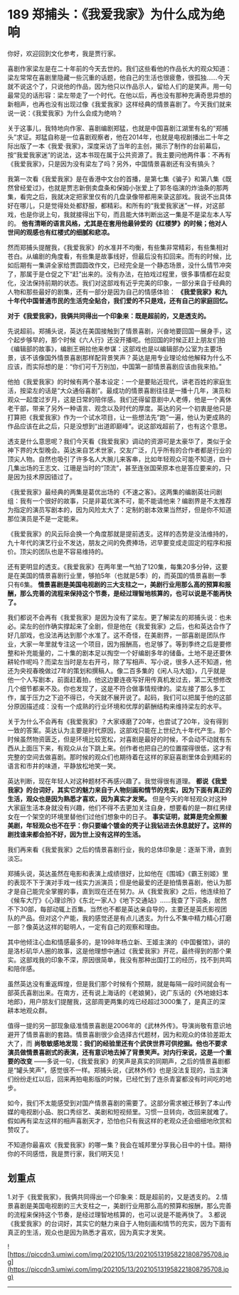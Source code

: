 # 189 郑捕头：《我爱我家》为什么成为绝响

你好，欢迎回到文化参考，我是贾行家。

喜剧作家梁左是在二十年前的今天去世的。我们这些看他的作品长大的观众知道：梁左常常在喜剧里隐藏一些沉重的话题，他自己的生活也很疲惫，很孤独……今天就不说这个了，只说他的作品，因为他只以作品示人，留给人们的是笑声。用一句最常见的话形容：梁左带走了一个时代。在他以后，再也没有那种充满奇思异想的新相声，也再也没有出现过像《我爱我家》这样经典的情景喜剧了。今天我们就来说一说：《我爱我家》为什么会成为绝响？

关于这事儿，我特地向作家、喜剧编剧郑猛，也就是中国喜剧江湖里有名的“郑捕头”求证。郑猛自称是一位喜剧观察者，他在2014年，也就是电视剧播出二十年之际出版了一本《我爱·我家》，深度采访了当年的主创，揭示了制作的台前幕后，按“我爱我家迷”的说法，这本书现在属于公共资源了。我主要问他两件事：不再有《我爱我家》，只是因为没有梁左了吗？另外，中国情景喜剧还有没有搞头？

我第一次看《我爱我家》是在香港中文台的首播，是第七集《骗子》和第八集《既然曾经爱过》，也就是贾志新倒卖盘条和保姆小张爱上了郭冬临演的炸油条的那两集，看完之后，我就决定把家里仅有的几盘录像带都用来录这部戏。我说不出具体好在哪儿，只是觉得处处都舒服，都精彩。和所有的“我爱我家迷”一样，对这部戏，也是你说上句，我就接得出下句，而且能大体判断出这一集是不是梁左本人写的。 **他有清晰的语言风格，尤其是在套用他最钟爱的《红楼梦》的时候；他对人世间的观感也有红楼式的细腻和悲凉。**

然而郑捕头提醒我，《我爱我家》的水准并不均衡，有些集非常精彩，有些集相对苍白。从编剧的角度看，有些集是故事线好，但最后没有扣回来。而有的时候，比如后期有一集讲全家给贾圆圆改作文，已经完全是一个静态场景，没什么情节冲突了，那属于是仓促之下“赶”出来的。没有办法，在拍戏过程里，很多事情都在起变化，没法保持前期的状态。我们对这部戏有近乎完美的印象，一部分来自于经典的人物和那些最好的剧集，还有一部分是因为自己的情感体验： **《我爱我家》和九十年代中国普通市民的生活完全贴合，我们爱的不只是戏，还有自己的家庭回忆。**

 **对于《我爱我家》，我俩共同得出一个印象来：既是超前的，又是透支的。**

先说超前。郑捕头说，英达在美国接触到了情景喜剧，兴奋地要回国一展身手，这个起步够早的，那个时候《六人行》还没开播呢。他回国的时候正赶上朋友们拍《编辑部的故事》，编剧王朔拉他来参谋：这部戏也是以编辑部办公室为主要场景，该不该像国外情景喜剧那样配背景笑声？英达是用专业理论给他解释为什么不应该，而实际想的是：“你们可千万别加，中国第一部情景喜剧应该由我来拍。”

他拍《我爱我家》的时候有两个基本设定：一个是要贴近现代，讲老百姓的家庭生活，按梁左的话是“大众通俗喜剧”。最成功的情景喜剧往往是一播十几年，演员和观众一起度过岁月，这是日常的陪伴感。我们还得留意剧中人老傅，他是一个离休老干部，带来了另外一种语言、观念以及时代的厚度。英达的另一个初衷是他只是打算把《我爱我家》作为一个试水项目，让一些想法先“跑”一遍，他认为更成熟的作品应该在此之后，只是没想到“出道即巅峰”。说这部戏超前了，也有这个意思。

透支是什么意思呢？我们今天看《我爱我家》调动的资源可是太豪华了，类似于全神下界的大型晚会。英达来自艺术世家，交友广泛，几乎所有的合作者都是行业的顶尖人物。自然也吸引了许多名人大腕儿来客串，比如年轻观众可能不知道，四十几集出场的王志文、江珊是当时的“顶流”，甚至连张国荣原本也是答应要来的，只是因为技术原因错过了。

《我爱我家》最经典的两集是葛优出场的《不速之客》。这两集的编剧英壮问剧组：我有一个很好的故事，只是非葛优演不可，能不能请他来？编剧界是不太推荐为指定的演员写剧本的，因为风险太大了：定制的剧本效果当然好，但是你不知道那位演员是不是一定能来。

《我爱我家》的风云际会换一个角度那就是提前透支。这样的态势是没法维持的，九十年代的演艺行业不发达，朋友之间的免费捧场，迟早要变成走固定的程序和报价。顶尖的团队也是不容易维持的。

还有更明显的透支。《我爱我家》在两年里一气拍了120集，每集20多分钟，这要是在美国的情景喜剧行业里，够拍5年（也就是5季）的，而英国的情景喜剧一季只有6集。 **情景喜剧是美国电视剧的三大支柱之一，美剧行业用那么高的预算和报酬，那么完善的流程来保持这个节奏，是经过理智地核算的，也可以说是不能再快了。**

我们都说不会再有《我爱我家》是因为没有了梁左。更了解梁左的郑捕头说：也未必。梁左的创作确实撑起来了全剧，但是他在《我爱我家》之后，也和英达合作了好几部戏，也没法再达到那个水准了。这不奇怪，在美剧界，一部喜剧是团队作业，大家一年里就专注这一个项目，因为报酬高，也足够了。等到季终之后是要修整和补充能量的，二十集的剧本足以掏空一个好编剧多年的储备。土地不是还要休耕轮作呢吗？而梁左当时是左右开弓，除了写相声、写小说，很多人还不知道，他还为央视春晚做过7年的策划和撰稿人。像二百多集的《闲人马大姐》，几乎就是他一个人写剧本，前面赶着拍，他这边要连夜写好用传真机发过去，第二天想修改几个细节都来不及。你也发现了，这是不符合做事情规律的。梁左接了那么多工作，属于压力之下迫不得已，今天就不展开说了。起码，我们可以把属于他的这部分原因描述成：没有一个成熟的行业环境和优厚的薪酬结构来维持梁左的水平。

关于为什么不会再有《我爱我家》？大家琢磨了20年，也尝试了20年，没有得到一致的答案。英达认为主要是时代原因，这部戏只能在上世纪九十年代产生。那个时候虽然物资匮乏，但是环境比较宽松，对喜剧是最好的时候，不会动不动就有东西从上面压下来，有观众从台下跳上来。创作者也把自己的位置摆得很低，这才有完整的空间去做喜剧。那时候的观众们也期待着在这样的家庭喜剧里体会到精彩的语言和市井的味道，平静放松地笑一笑。

英达判断，现在年轻人对这种题材不再感兴趣了。我觉得很有道理。 **都说《我爱我家》的台词好，其实它的魅力来自于人物刻画和情节的充实，因为下面有真正的生活，观众也是因为熟悉才喜欢，因为真实才发笑。** 但是今天的年轻观众对这种大家庭生活本身就没有兴趣，他们不得不去更加关注自身，想要看的是一群红男绿女在一个架空的环境里替他们过他们想象中的日子。 **事实证明，就算是完全照搬美剧，年轻观众也不在乎：你只要编个镀金的壳子让我钻进去休息就好了。这样的剧找谁来都会拍不好，因为世上没有这样的生活。**

我们再来看《我爱我家》之后的情景喜剧行业，我的总体印象是：逐渐下滑，直到淡忘。

郑捕头说，英达虽然在电影和表演上成绩很好，比如他在《围城》《霸王别姬》里的表现不下于演对手戏一线实力派演员；但是他最爱的还是拍情景喜剧，他认为那才是自己能完全掌握的事，直到现在还在努力。从《我爱我家》之后，他连续拍了《候车大厅》《心理诊所》《东北一家人》《地下交通站》……我查了下词条，居然不下30部，每部动辄上百集。当然也不都是英达亲自导的，主要还是英氏影视团队的产品。但对这个产能，我的感觉还是有点儿透支。为什么不集中精力精心打磨一部？像英达这样的聪明人，一定有自己的观察和理由。

其中他倾注心血和情感最多的，是1998年杨立新、王姬主演的《中国餐馆》，讲的是洛杉矶华人圈的故事，这是他理想中通过《我爱我家》开花，最终得到的那个果实。这部戏我的印象不深，原因很简单，我没有那种出国打工的经历，找不到共鸣和陪伴感。

虽然英达没有重返辉煌，但是我们那个时候有个预期，就是每隔一段时间就会有一部英氏喜剧出来。在南方，还有说上海话的《老娘舅》，说广东话的《外地媳妇本地郎》，用户朋友们提醒我，这部周更两集的戏已经超过3000集了，是真正的深耕本地观众群。

值得一提的另一部现象级准情景喜剧是2006年的《武林外传》。导演尚敬有意识地避开了情景喜剧的套路。情景喜剧很少会选择古代题材，因为和观众的体验差距太大了，而 **尚敬敏感地发现：我们的经验里还有个武侠世界可供挖掘。他也不要求演员做情景喜剧式的表演，还有意识地去掉了背景笑声。对内行来说，这是一个重要的改变** ——多说一句，《我爱我家》的笑声是真实的同期声，之后的情景喜剧都是“罐头笑声”，感觉很不一样。郑捕头说，《武林外传》也是没法复现的，当主演们纷纷走红以后，回来再拍电影版的时候，已经忙到了连杀青宴都没有时间吃的地步。

如今，我们不太能感受到对国产情景喜剧的需要了。这部分需求被迁移到了本山传媒的电视剧小品、脱口秀综艺、美剧和短视频里。习惯一旦转向，改回来就难了。假如再有梁左这样的相声喜剧天才，恐怕也只有我这样的老观众还会细细地欣赏和赞叹了。

不知道你最喜欢《我爱我家》的哪一集？我会在城邦里分享我心目中的十佳。期待你的不同感悟，我是贾行家，我们明天见！

## 划重点

1.对于《我爱我家》，我俩共同得出一个印象来：既是超前的，又是透支的。
2.情景喜剧是美国电视剧的三大支柱之一，美剧行业用那么高的预算和报酬，那么完善的流程来保持这个节奏，是经过理智地核算的，也可以说是不能再快了。
3.都说《我爱我家》的台词好，其实它的魅力来自于人物刻画和情节的充实，因为下面有真正的生活，观众也是因为熟悉才喜欢，因为真实才发笑。

![https://piccdn3.umiwi.com/img/202105/13/202105131958221808795708.jpg](https://piccdn3.umiwi.com/img/202105/13/202105131958221808795708.jpg)

---
